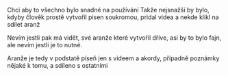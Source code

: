 Chci aby to všechno bylo snadné na používání
Takže nejsnažší by bylo, kdyby člověk prostě vytvořil pisen soukromou, pridal videa 
a nekde klikl na sdílet aranž

Nevím jestli pak má vidět, své aranže které vytvořil dříve, asi by to bylo fajn, ale nevím jestli je to nutné.

Aranže je tedy v podstatě píseň jen s videem a akordy, případně poznámky nějaké k tomu, a sdíleno s ostatními